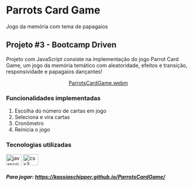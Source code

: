 # Parrots Card Game
Jogo da memória com tema de papagaios

## Projeto #3 - Bootcamp Driven
Projeto com JavaScript consiste na implementação do jogo Parrot Card Game, um jogo da memória temático com aleatoridade, efeitos e transição, responsividade e papagaios dançantes!

<div align="center">
  
 [ParrotsCardGame.webm](https://github.com/kassiaschipper/ParrotsCardGame/assets/78599273/b3d2f17f-a311-4fa0-8c9b-14c72601b9cd)
</div>

### Funcionalidades implementadas
1. Escolha do número de cartas em jogo
2. Seleciona e vira cartas
3. Cronômetro
4. Reinicia o jogo 

### Tecnologias utilizadas
<div align="left">
   <img src="https://cdn.jsdelivr.net/gh/devicons/devicon/icons/javascript/javascript-original.svg" height="30" width="42" alt="javascript logo"  />
  <img src="https://cdn.jsdelivr.net/gh/devicons/devicon/icons/css3/css3-original.svg" height="30" width="42" alt="css3 logo"  />
 </div>

 ##### Para jogar: https://kassiaschipper.github.io/ParrotsCardGame/
